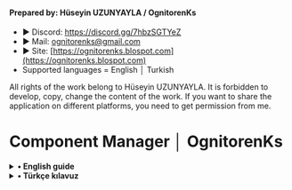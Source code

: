 #### Prepared by: Hüseyin UZUNYAYLA / OgnitorenKs
- ► Discord: https://discord.gg/7hbzSGTYeZ
- ► Mail: ognitorenks@gmail.com
- ► Site: [https://ognitorenks.blospot.com](https://ognitorenks.blospot.com)
- Supported languages = English │ Turkish

All rights of the work belong to Hüseyin UZUNYAYLA. It is forbidden to develop, copy, change the content of the work. If you want to share the application on different platforms, you need to get permission from me.

# Component Manager │ OgnitorenKs

<details><B><summary> • English guide</B></summary>
-Translated from Turkish to English with "www.deepl.com/translator"

![Repo1](https://raw.githubusercontent.com/OgnitorenKs/Component_Manager/main/.github/EN.png)

<details><B><summary> 1 - Activate Defender</B></summary>
For this section to work, Defender and its components must not be damaged. If you have stepped outside the standard shutdown commands, this section may not be sufficient to restart Defender.
</details><details><B><summary> 2 - Disable Defender</B></summary>
You need to disable Defender before using this section.
</details><details><B><summary> 3 - Activate the Start menu </B></summary>
If you have disabled the start menu after applying the “System optimization [Playbook]” setting with OgnitorenKs Toolbox, you can turn it back on with this section. 
</details><details><B><summary> 4 - Disable the Start menu </B></summary>
Allows you to disable the Start menu. The component is not damaged. You can reactivate it.
</details><details><B><summary> 5 - Activate the taskbar search feature </B></summary>
If you have disabled the Taskbar search feature after applying the “System optimization [Playbook]” setting with OgnitorenKs Toolbox, you can turn it back on with this section.
</details><details><B><summary> 6 - Disable taskbar search feature </B></summary>
Disables the taskbar search feature. This feature consumes a lot of system resources. I recommend you to turn it off. However, if you turn it off, the Taskbar weather icon will not work in Windows 10 system.
</details><details><B><summary> 7 - Activate taskbar weather/widgets </B></summary>
- Reactivates the taskbar widgets/weather icon. However, certain components need to be installed for this feature to work.
- On Windows 11 systems, EdgeWebView2 must be installed. Running this section starts the installation process. 
- On Windows 10 systems, Edge/EdgeWebView2 must be installed. You must also have the “Taskbar search” feature enabled.  When you run this section, it automatically performs the necessary actions.
</details><details><B><summary> 8 - Unblock and install Edge/EdgeWebView2 </B></summary>
If you have applied the “System optimization [Playbook]” setting with OgnitorenKs Toolbox, it will unblock and install.
</details>
</details>

<details><B><summary> • Türkçe kılavuz</B></summary>

![Repo2](https://raw.githubusercontent.com/OgnitorenKs/Component_Manager/main/.github/TR.png)

<details><B><summary> 1 - Defender aktifleştir</B></summary>
Bu bölümün çalışması için Defender ve bileşenlerinin zarar görmemesi gerekiyor. Standart kapatma komutlarının dışını çıktıysanız bu bölüm Defender'ı yeniden çalıştırmak için yeterli olamayabilir.
</details><details><B><summary> 2 - Defender devre dışı bırak</B></summary>
Bu bölümü kullanmadan önce Defender'ı devre dışı bırakmanız gerekiyor.
</details><details><B><summary> 3 - Başlat menüsünü aktifleştir </B></summary>
OgnitorenKs Toolbox ile "Sistem optimizasyonu [Playbook]" ayarını uyguladıktan sonra başlat menüsünü devre dışı bıraktaysanız bu bölüm ile yeniden açabilirsiniz. 
</details><details><B><summary> 4 - Başlat menüsünü devre dışı bırak </B></summary>
Başlat menüsünü devre dışı bırakmanızı sağlar. Bileşen zarar görmez. Yeniden aktifleştirebilirsiniz.
</details><details><B><summary> 5 - Görev çubuğu arama özelliğini aktifleştir </B></summary>
OgnitorenKs Toolbox ile "Sistem optimizasyonu [Playbook]" ayarını uyguladıktan sonra Görev çubuğu arama özelliğini devre dışı bıraktaysanız bu bölüm ile yeniden açabilirsiniz.
</details><details><B><summary> 6 - Görev çubuğu arama özelliğini devre dışı bırak </B></summary>
Görev çubuğu arama özelliğini devre dışı bırakır. Bu özellik çok fazla sistem kaynağı tüketir. Kapatmanızı tavsiye ederim. Ancak bunu kapatırsanız Windows 10 sistemde Görev çubuğu hava durumu simgesi çalışmayacaktır.
</details><details><B><summary> 7 - Görev çubuğu hava durumu/widgets aktifleştir </B></summary>
- Görev çubuğu widgets/hava durumu simgesini yeniden aktifleştirir. Ancak bu özelliğin çalışması için belli başlı bileşenlerin yüklü olması gerekmektedir.
- Windows 11 sistemlerde EdgeWebView2'nin yüklenmesi gerekir. Bu bölümü çalıştırdığınızda yükleme işlemini başlatır. 
- Windows 10 sistemlerde Edge/EdgeWebView2'nin yüklenmesi gerekir. Ayrıca "Görev çubuğu arama" özelliğini aktif olması gerekir.  Bu bölümü çalıştırdığınızda gerekli işlemleri otomatik yapar.
</details><details><B><summary> 8 - Edge/EdgeWebView2 yükleme engelini kaldır ve yükle </B></summary>
OgnitorenKs Toolbox ile "Sistem optimizasyonu [Playbook]" ayarını uyguladıysanız engelleri kaldırıp yükleme işlemini gerçekleştirecektir.
</details>
</details>
